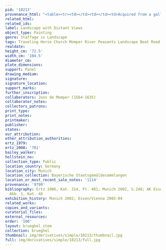 ```yaml
---
pid: '10213'
provenance_html: "<table><tr><td></td><td></td><td>Acquired from a gallery in Zweibrücken</td></tr></table>"
related_html: 
related_ids: 
label: Landscape with Distant Views
object_type: Painting
genre: Staffage in Landscape
tags: Traveling Horse Church Momper River Peasants Landscape Boat Road Wagon
realdate: 
height_cm: '72.5'
width_cm: '104.5'
diameter_cm: 
plate_dimensions: 
support: Panel
drawing_medium: 
signature: 
signature_location: 
support_marks: 
further_inscription: 
collaborators: Joos de Momper (1564-1635)
collaborator_notes: 
collectors_patrons: 
print_type: 
print_notes: 
printmaker: 
publisher: 
states: 
our_attribution: 
other_attribution_authorities: 
ertz_1979: 
ertz_2008: '701'
bailey_walker: 
hollstein_no: 
collection_type: Public
location_country: Germany
location_city: Munich
location_collection: Bayerische Staatsgemäldesammlungen
location_or_most_recent_sale_notes: '1114'
provenance: '9799'
bibliography: Ertz 1986, Kat. 314, Ft. 481; Munich 2002, S.248; AK Essen/Wien 2003-04,
  Abb. 1, Kat. 48
exhibition_history: Munich 2002; Essen/Vienna 2003-04
related_works: 
copies_and_variants: 
curatorial_files: 
external_resources: 
order: '100'
layout: brueghel_item
collection: brueghel
thumbnail: img/derivatives/simple/10213/thumbnail.jpg
full: img/derivatives/simple/10213/full.jpg
---
```

